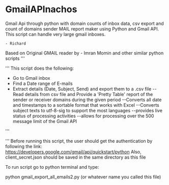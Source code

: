 # GmailAPInachos
Gmail Api through python with domain counts of inbox data, csv export and count of domains sender
MAIL report maker using Python and Gmail API.  This script can handle very large gmail inboxes.

    - Richard 

Based on Original GMAIL reader by 
    - Imran Momin and other similar python scripts
'''

'''
This script does the following:
- Go to Gmail inbox
- Find a Date range of E-mails
- Extract details (Date, Subject, Send) and export them to a .csv file
--Read details from csv file and Provide a 'Pretty Table' report of the sender or receiver domains during the given period
--Converts all date and timestamps to a sortable format that works with Excel
--Converts subject texts to utf-8-sig to support the most languages
--provides live status of processing activities
--allows for processing over the 500 message limit of the Gmail API 

'''

'''
Before running this script, the user should get the authentication by following
the link: https://developers.google.com/gmail/api/quickstart/python
Also, client_secret.json should be saved in the same directory as this file

To run script go to python terminal and type:

python gmail_export_all_emails2.py (or whatever name you called this file)
